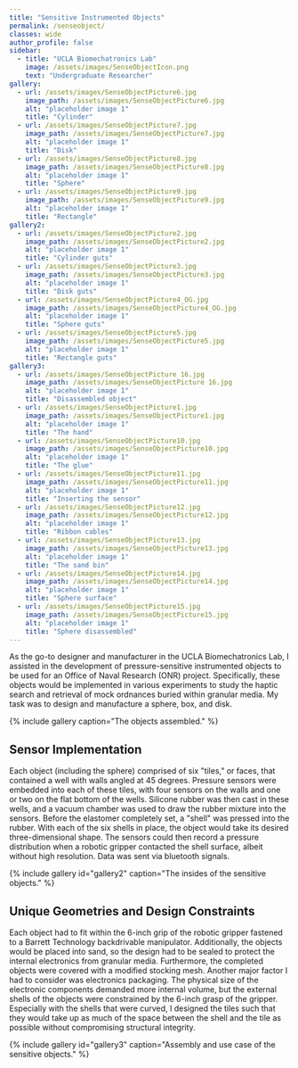 ```yaml
---
title: "Sensitive Instrumented Objects"
permalink: /senseobject/
classes: wide
author_profile: false
sidebar:
  - title: "UCLA Biomechatronics Lab"
    image: /assets/images/SenseObjectIcon.png
    text: "Undergraduate Researcher"
gallery:
  - url: /assets/images/SenseObjectPicture6.jpg
    image_path: /assets/images/SenseObjectPicture6.jpg
    alt: "placeholder image 1"
    title: "Cylinder"
  - url: /assets/images/SenseObjectPicture7.jpg
    image_path: /assets/images/SenseObjectPicture7.jpg
    alt: "placeholder image 1"
    title: "Disk"
  - url: /assets/images/SenseObjectPicture8.jpg
    image_path: /assets/images/SenseObjectPicture8.jpg
    alt: "placeholder image 1"
    title: "Sphere"
  - url: /assets/images/SenseObjectPicture9.jpg
    image_path: /assets/images/SenseObjectPicture9.jpg
    alt: "placeholder image 1"
    title: "Rectangle"
gallery2:
  - url: /assets/images/SenseObjectPicture2.jpg
    image_path: /assets/images/SenseObjectPicture2.jpg
    alt: "placeholder image 1"
    title: "Cylinder guts"
  - url: /assets/images/SenseObjectPicture3.jpg
    image_path: /assets/images/SenseObjectPicture3.jpg
    alt: "placeholder image 1"
    title: "Disk guts"
  - url: /assets/images/SenseObjectPicture4_OG.jpg
    image_path: /assets/images/SenseObjectPicture4_OG.jpg
    alt: "placeholder image 1"
    title: "Sphere guts"
  - url: /assets/images/SenseObjectPicture5.jpg
    image_path: /assets/images/SenseObjectPicture5.jpg
    alt: "placeholder image 1"
    title: "Rectangle guts"
gallery3:
  - url: /assets/images/SenseObjectPicture 16.jpg
    image_path: /assets/images/SenseObjectPicture 16.jpg
    alt: "placeholder image 1"
    title: "Disassembled object"
  - url: /assets/images/SenseObjectPicture1.jpg
    image_path: /assets/images/SenseObjectPicture1.jpg
    alt: "placeholder image 1"
    title: "The hand"
  - url: /assets/images/SenseObjectPicture10.jpg
    image_path: /assets/images/SenseObjectPicture10.jpg
    alt: "placeholder image 1"
    title: "The glue"
  - url: /assets/images/SenseObjectPicture11.jpg
    image_path: /assets/images/SenseObjectPicture11.jpg
    alt: "placeholder image 1"
    title: "Inserting the sensor"
  - url: /assets/images/SenseObjectPicture12.jpg
    image_path: /assets/images/SenseObjectPicture12.jpg
    alt: "placeholder image 1"
    title: "Ribbon cables"
  - url: /assets/images/SenseObjectPicture13.jpg
    image_path: /assets/images/SenseObjectPicture13.jpg
    alt: "placeholder image 1"
    title: "The sand bin"
  - url: /assets/images/SenseObjectPicture14.jpg
    image_path: /assets/images/SenseObjectPicture14.jpg
    alt: "placeholder image 1"
    title: "Sphere surface"
  - url: /assets/images/SenseObjectPicture15.jpg
    image_path: /assets/images/SenseObjectPicture15.jpg
    alt: "placeholder image 1"
    title: "Sphere disassembled"
---
```


As the go-to designer and manufacturer in the UCLA Biomechatronics Lab, I assisted in the development of pressure-sensitive instrumented objects to be used for an Office of Naval Research (ONR) project. Specifically, these objects would be implemented in various experiments to study the haptic search and retrieval of mock ordnances buried within granular media. My task was to design and manufacture a sphere, box, and disk.

{% include gallery caption="The objects assembled." %}

## Sensor Implementation

Each object (including the sphere) comprised of six "tiles," or faces, that contained a well with walls angled at 45 degrees. Pressure sensors were embedded into each of these tiles, with four sensors on the walls and one or two on the flat bottom of the wells. Silicone rubber was then cast in these wells, and a vacuum chamber was used to draw the rubber mixture into the sensors. Before the elastomer completely set, a "shell" was pressed into the rubber. With each of the six shells in place, the object would take its desired three-dimensional shape. The sensors could then record a pressure distribution when a robotic gripper contacted the shell surface, albeit without high resolution. Data was sent via bluetooth signals.

{% include gallery id="gallery2" caption="The insides of the sensitive objects." %}

## Unique Geometries and Design Constraints

Each object had to fit within the 6-inch grip of the robotic gripper fastened to a Barrett Technology backdrivable manipulator. Additionally, the objects would be placed into sand, so the design had to be sealed to protect the internal electronics from granular media. Furthermore, the completed objects were covered with a modified stocking mesh. Another major factor I had to consider was electronics packaging. The physical size of the electronic components demanded more internal volume, but the external shells of the objects were constrained by the 6-inch grasp of the gripper. Especially with the shells that were curved, I designed the tiles such that they would take up as much of the space between the shell and the tile as possible without compromising structural integrity.

{% include gallery id="gallery3" caption="Assembly and use case of the sensitive objects." %}